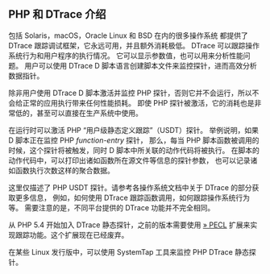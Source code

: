 PHP 和 DTrace 介绍
------------------

包括 Solaris，macOS，Oracle Linux 和 BSD 在内的很多操作系统 都提供了
DTrace 跟踪调试框架，它永远可用，并且额外消耗极低。 DTrace
可以跟踪操作系统行为和用户程序的执行情况。
它可以显示参数值，也可以用来分析性能问题。 用户可以使用 DTrace D
脚本语言创建脚本文件来监控探针，进而高效分析数据指针。

除非用户使用 DTrace D 脚本激活并监控 PHP
探针，否则它并不会运行，所以不会给正常的应用执行带来任何性能损耗。 即使
PHP 探针被激活，它的消耗也是非常低的，甚至可以直接在生产系统中使用。

在运行时可以激活 PHP “用户级静态定义跟踪”（USDT）探针。 举例说明，如果 D
脚本正在监控 PHP *function-entry* 探针， 那么，每当 PHP
脚本函数被调用的时候，这个探针将被触发，同时 D
脚本中所关联的动作代码将被执行。
在脚本的动作代码中，可以打印出诸如函数所在源文件等信息的探针参数，
也可以记录诸如函数执行次数这样的聚合数据。

这里仅描述了 PHP USDT 探针。请参考各操作系统文档中关于 DTrace
的部分获取更多信息， 例如，如何使用 DTrace
跟踪函数调用，如何跟踪操作系统行为等。 需要注意的是，不同平台提供的
DTrace 功能并不完全相同。

从 PHP 5.4 开始加入 DTrace 静态探针，之前的版本需要使用
<a href="https://pecl.php.net/" class="link external">» PECL</a>
扩展来实现跟踪功能。这个扩展现在已经废弃。

在某些 Linux 发行版中，可以使用 SystemTap 工具来监控 PHP DTrace
静态探针。

